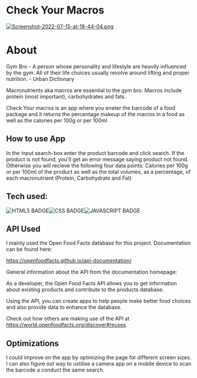 # Check Your Macros 

[![Screenshot-2022-07-15-at-18-44-04.png](https://i.postimg.cc/pLcCnm4q/Screenshot-2022-07-15-at-18-44-04.png)](https://postimg.cc/qNnyPvk3)

# About

Gym Bro - A person whose personality and lifestyle are heavily influenced by the gym. All of their life choices usually revolve around lifting and proper nutrition. - Urban Dictionary 

Macronutrients aka macros are essential to the gym bro. Macros include protein (most important), carbohydrates and fats.  

Check Your macros is an app where you eneter the barcode of a food package and it returns the percentage makeup of the macros in a food as well as the calories per 100g or per 100ml

## How to use App 

In the input search-box enter the product barcode and click search. If the product is not found, you'll get an error message saying product not found. Otherwise you will recieve the following four data points: Calories per 100g or per 100ml of the product as well as the total volumes, as a percentage, of each macronutrient (Protein, Carbohydrate and Fat) 

## Tech used: 

![HTML5 BADGE](https://img.shields.io/static/v1?label=|&message=HTML5&color=23555f&style=plastic&logo=html5)![CSS BADGE](https://img.shields.io/static/v1?label=|&message=CSS3&color=285f65&style=plastic&logo=css3)![JAVASCRIPT BADGE](https://img.shields.io/static/v1?label=|&message=JAVASCRIPT&color=3c7f5d&style=plastic&logo=javascript)

## API Used
I mainly used the Open Food Facts database for this project. Documentation can be found here:

https://openfoodfacts.github.io/api-documentation/

General information about the API from the documentation homepage:

As a developer, the Open Food Facts API allows you to get information about existing products and contribute to the products database.

Using the API, you can create apps to help people make better food choices and also provide data to enhance the database.

Check out how others are making use of the API at https://world.openfoodfacts.org/discover#reuses.

## Optimizations

I could improve on the app by optimizing the page for different screen sizes. I can also figure out way to ustilise a camera app on a mobile device to scan the barcode a conduct the same search.

